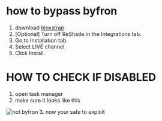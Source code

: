 # how to bypass byfron
1. download [bloxstrap](https://github.com/pizzaboxer/bloxstrap/releases/tag/v2.2.0)
2. [Optional] Turn off ReShade in the Integrations tab.
3. Go to Installation tab.
4. Select LIVE channel.
5. Click Install.
# HOW TO CHECK IF DISABLED
1. open task manager
2. make sure it looks like this
<img src="https://cdn.discordapp.com/attachments/1063774278912331816/1101360802147082310/image.png" alt="not byfron" title="not byfron">
3. now your safe to exploit
